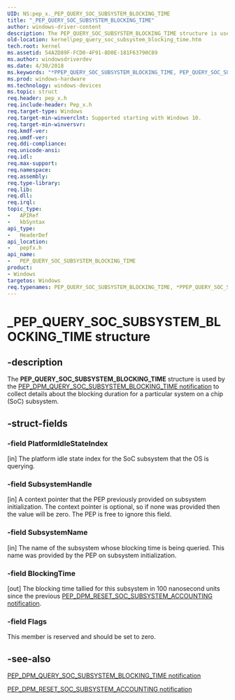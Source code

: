 ```yaml
---
UID: NS:pep_x._PEP_QUERY_SOC_SUBSYSTEM_BLOCKING_TIME
title: "_PEP_QUERY_SOC_SUBSYSTEM_BLOCKING_TIME"
author: windows-driver-content
description: The PEP_QUERY_SOC_SUBSYSTEM_BLOCKING_TIME structure is used by the PEP_DPM_QUERY_SOC_SUBSYSTEM_BLOCKING_TIME notification to collect details about the blocking duration for a particular system on a chip (SoC) subsystem.
old-location: kernel\pep_query_soc_subsystem_blocking_time.htm
tech.root: kernel
ms.assetid: 54A2D89F-FCD0-4F91-8D0E-181F63790C89
ms.author: windowsdriverdev
ms.date: 4/30/2018
ms.keywords: "*PPEP_QUERY_SOC_SUBSYSTEM_BLOCKING_TIME, PEP_QUERY_SOC_SUBSYSTEM_BLOCKING_TIME, PEP_QUERY_SOC_SUBSYSTEM_BLOCKING_TIME structure [Kernel-Mode Driver Architecture], PPEP_QUERY_SOC_SUBSYSTEM_BLOCKING_TIME, PPEP_QUERY_SOC_SUBSYSTEM_BLOCKING_TIME structure pointer [Kernel-Mode Driver Architecture], _PEP_QUERY_SOC_SUBSYSTEM_BLOCKING_TIME, kernel.pep_query_soc_subsystem_blocking_time, pepfx/PEP_QUERY_SOC_SUBSYSTEM_BLOCKING_TIME, pepfx/PPEP_QUERY_SOC_SUBSYSTEM_BLOCKING_TIME"
ms.prod: windows-hardware
ms.technology: windows-devices
ms.topic: struct
req.header: pep_x.h
req.include-header: Pep_x.h
req.target-type: Windows
req.target-min-winverclnt: Supported starting with Windows 10.
req.target-min-winversvr: 
req.kmdf-ver: 
req.umdf-ver: 
req.ddi-compliance: 
req.unicode-ansi: 
req.idl: 
req.max-support: 
req.namespace: 
req.assembly: 
req.type-library: 
req.lib: 
req.dll: 
req.irql: 
topic_type:
-	APIRef
-	kbSyntax
api_type:
-	HeaderDef
api_location:
-	pepfx.h
api_name:
-	PEP_QUERY_SOC_SUBSYSTEM_BLOCKING_TIME
product:
- Windows
targetos: Windows
req.typenames: PEP_QUERY_SOC_SUBSYSTEM_BLOCKING_TIME, *PPEP_QUERY_SOC_SUBSYSTEM_BLOCKING_TIME
---
```


# _PEP_QUERY_SOC_SUBSYSTEM_BLOCKING_TIME structure


## -description


The <b>PEP_QUERY_SOC_SUBSYSTEM_BLOCKING_TIME</b> structure is used by the <a href="https://msdn.microsoft.com/library/windows/hardware/mt186732">PEP_DPM_QUERY_SOC_SUBSYSTEM_BLOCKING_TIME notification</a> to collect details about the blocking duration for a particular system on a chip (SoC) subsystem.


## -struct-fields




### -field PlatformIdleStateIndex

[in] The platform idle state index for the SoC subsystem that the OS is querying.


### -field SubsystemHandle

[in] A context pointer that the PEP previously provided on subsystem initialization. The context pointer is optional, so if none was provided then the value will be zero. The PEP is free to ignore this field.


### -field SubsystemName

[in] The name of the subsystem whose blocking time is being queried.  This name was provided by the PEP on subsystem initialization.


### -field BlockingTime

[out] The blocking time tallied for this subsystem in 100 nanosecond units since the previous <a href="https://msdn.microsoft.com/library/windows/hardware/mt186740">PEP_DPM_RESET_SOC_SUBSYSTEM_ACCOUNTING notification</a>.


### -field Flags

This member is reserved and should be set to zero.


## -see-also




<a href="https://msdn.microsoft.com/library/windows/hardware/mt186732">PEP_DPM_QUERY_SOC_SUBSYSTEM_BLOCKING_TIME notification</a>



<a href="https://msdn.microsoft.com/library/windows/hardware/mt186740">PEP_DPM_RESET_SOC_SUBSYSTEM_ACCOUNTING notification</a>
 

 

